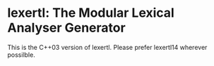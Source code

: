 lexertl: The Modular Lexical Analyser Generator
=======

This is the C++03 version of lexertl. Please prefer lexertl14 wherever possilble.

